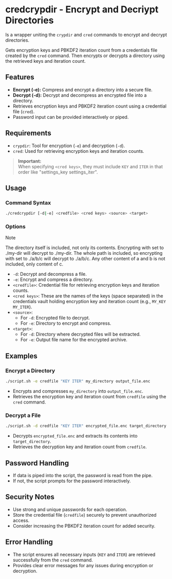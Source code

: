 # credcrypdir - Encrypt and Decriypt Directories

Is a wrapper uniting the `crypdir` and `cred` commands to encrypt and decrypt directories.

Gets encryption keys and PBKDF2 iteration count from a credentials file created by the `cred` command. Then encrypts or decrypts a directory using the retrieved keys and iteration count.

## Features

- **Encrypt (-e):** Compress and encrypt a directory into a secure file.
- **Decrypt (-d):** Decrypt and decompress an encrypted file into a directory.
- Retrieves encryption keys and PBKDF2 iteration count using a credential file (`cred`).
- Password input can be provided interactively or piped.

## Requirements

- `crypdir`: Tool for encryption (`-e`) and decryption (`-d`).
- `cred`: Used for retrieving encryption keys and iteration counts.

> **Important:**  
> When specifying `<cred keys>`, they must include `KEY` and `ITER` in that order like "settings_key settings_iter".

## Usage

### Command Syntax

```bash
./credcrypdir [-d|-e] <credfile> <cred keys> <source> <target>
```

### Options

> [!NOTE]
> The directory itself is included, not only its contents. Encrypting with <source> set to ./my-dir will decrypt to ./my-dir.
> The whole path is included, so encrypting with <source> set to ./a/b/c will decrypt to ./a/b/c. Any other content of a and b is not included, only content of c.

- `-d`: Decrypt and decompress a file.
- `-e`: Encrypt and compress a directory.
- `<credfile>`: Credential file for retrieving encryption keys and iteration counts.
- `<cred keys>`: These are the names of the keys (space separated) in the credentials vault holding encryption key and iteration count (e.g., `MY_KEY MY_ITER`).
- `<source>`:
  - For `-d`: Encrypted file to decrypt.
  - For `-e`: Directory to encrypt and compress.
- `<target>`:
  - For `-d`: Directory where decrypted files will be extracted.
  - For `-e`: Output file name for the encrypted archive.

## Examples

### Encrypt a Directory

```bash
./script.sh -e credfile "KEY ITER" my_directory output_file.enc
```

- Encrypts and compresses `my_directory` into `output_file.enc`.
- Retrieves the encryption key and iteration count from `credfile` using the `cred` command.

### Decrypt a File

```bash
./script.sh -d credfile "KEY ITER" encrypted_file.enc target_directory
```

- Decrypts `encrypted_file.enc` and extracts its contents into `target_directory`.
- Retrieves the decryption key and iteration count from `credfile`.

## Password Handling

- If data is piped into the script, the password is read from the pipe.
- If not, the script prompts for the password interactively.

## Security Notes

- Use strong and unique passwords for each operation.
- Store the credential file (`credfile`) securely to prevent unauthorized access.
- Consider increasing the PBKDF2 iteration count for added security.

## Error Handling

- The script ensures all necessary inputs (`KEY` and `ITER`) are retrieved successfully from the `cred` command.
- Provides clear error messages for any issues during encryption or decryption.

